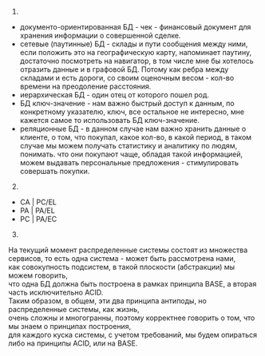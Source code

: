 1.
- документо-ориентированная БД - чек - финансовый документ для хранения информации о совершенной сделке.
- сетевые (паутинные) БД - склады и пути сообщения между ними, если положить это на географическую карту, 
напоминает паутину, достаточно посмотреть на навигатор, в том числе мне бы хотелось отразить данные и в графовой БД.
Потому как ребра между складами и есть дороги, со своим оценочным весом - кол-во времени на преодоление расстояния.
- иерархическая БД - один отец от которого пошел род.
- БД ключ-значение - нам важно быстрый доступ к данным, по конкретному указателю, ключ, все остальное не интересно,
 мне кажется самое то использовать БД ключ-значение.
- реляционные БД - в данном случае нам важно хранить данные о клиенте, о том, что покупал, какое кол-во,
 в какой период, в таком случае мы можем получать статистику и аналитику по людям, понимать.
 что они покупают чаще, обладая такой информацией, можем выдавать персональные предложения - стимулировать совершать покупки.
2.
- CA | PC/EL
- PA | PA/EL
- PC | PA/EC
3.
На текущий момент распределенные системы состоят из множества сервисов, то есть одна система - может быть рассмотрена нами,  
как совокупность подсистем, в такой плоскости (абстракции) мы можем говорить,   
что одна БД должна быть построена в рамках принципа BASE, а вторая часть исключительно ACID.  
Таким образом, в общем, эти два принципа антиподы, но распределенные системы, как жизнь,  
очень сложны и многогранны, поэтому корректнее говорить о том, что мы знаем о принципах построения,  
для каждого куска системы, с учетом требований, мы будем опираться либо на принципы ACID, или на BASE.
